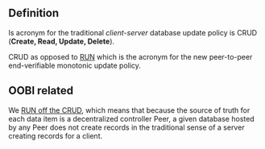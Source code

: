 ## Definition

Is acronym for the traditional _client-server_ database update policy is CRUD (**Create, Read, Update, Delete**).

CRUD as opposed to [RUN](RUN.md) which is the acronym for the new peer-to-peer end-verifiable monotonic update policy.

## OOBI related

We [RUN off the CRUD](run-off-the-crud.md), which means that because the source of truth for each data item is a decentralized controller Peer, a given database hosted by any Peer does not create records in the traditional sense of a server creating records for a client.
